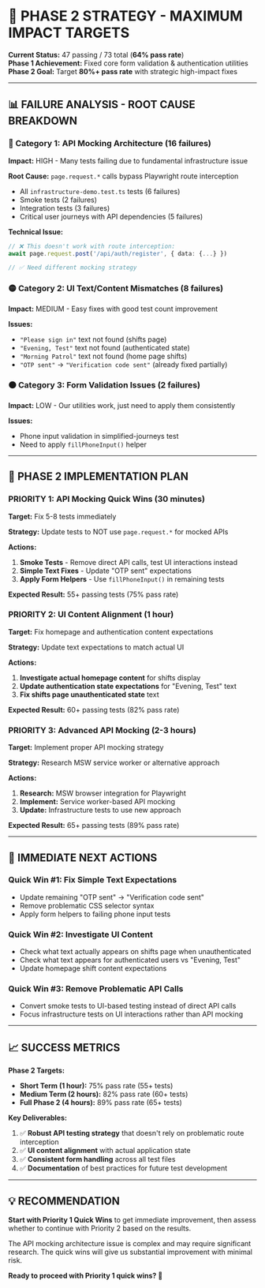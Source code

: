 # 🎯 PHASE 2 STRATEGY - MAXIMUM IMPACT TARGETS

**Current Status:** 47 passing / 73 total (**64% pass rate**)  
**Phase 1 Achievement:** Fixed core form validation & authentication utilities  
**Phase 2 Goal:** Target **80%+ pass rate** with strategic high-impact fixes

---

## 📊 **FAILURE ANALYSIS - ROOT CAUSE BREAKDOWN**

### **🔴 Category 1: API Mocking Architecture (16 failures)**
**Impact:** HIGH - Many tests failing due to fundamental infrastructure issue

**Root Cause:** `page.request.*` calls bypass Playwright route interception
- All `infrastructure-demo.test.ts` tests (6 failures)
- Smoke tests (2 failures) 
- Integration tests (3 failures)
- Critical user journeys with API dependencies (5 failures)

**Technical Issue:**
```typescript
// ❌ This doesn't work with route interception:
await page.request.post('/api/auth/register', { data: {...} })

// ✅ Need different mocking strategy
```

### **🟡 Category 2: UI Text/Content Mismatches (8 failures)**  
**Impact:** MEDIUM - Easy fixes with good test count improvement

**Issues:**
- `"Please sign in"` text not found (shifts page)
- `"Evening, Test"` text not found (authenticated state)
- `"Morning Patrol"` text not found (home page shifts)
- `"OTP sent"` → `"Verification code sent"` (already fixed partially)

### **🟠 Category 3: Form Validation Issues (2 failures)**
**Impact:** LOW - Our utilities work, just need to apply them consistently

**Issues:**
- Phone input validation in simplified-journeys test
- Need to apply `fillPhoneInput()` helper

---

## 🚀 **PHASE 2 IMPLEMENTATION PLAN**

### **PRIORITY 1: API Mocking Quick Wins (30 minutes)**
**Target:** Fix 5-8 tests immediately

**Strategy:** Update tests to NOT use `page.request.*` for mocked APIs

**Actions:**
1. **Smoke Tests** - Remove direct API calls, test UI interactions instead
2. **Simple Text Fixes** - Update "OTP sent" expectations
3. **Apply Form Helpers** - Use `fillPhoneInput()` in remaining tests

**Expected Result:** 55+ passing tests (75% pass rate)

### **PRIORITY 2: UI Content Alignment (1 hour)**  
**Target:** Fix homepage and authentication content expectations

**Strategy:** Update text expectations to match actual UI

**Actions:**
1. **Investigate actual homepage content** for shifts display
2. **Update authentication state expectations** for "Evening, Test" text
3. **Fix shifts page unauthenticated state** text

**Expected Result:** 60+ passing tests (82% pass rate)

### **PRIORITY 3: Advanced API Mocking (2-3 hours)**
**Target:** Implement proper API mocking strategy

**Strategy:** Research MSW service worker or alternative approach

**Actions:**
1. **Research:** MSW browser integration for Playwright
2. **Implement:** Service worker-based API mocking  
3. **Update:** Infrastructure tests to use new approach

**Expected Result:** 65+ passing tests (89% pass rate)

---

## 🎯 **IMMEDIATE NEXT ACTIONS**

### **Quick Win #1: Fix Simple Text Expectations**
- Update remaining "OTP sent" → "Verification code sent"
- Remove problematic CSS selector syntax
- Apply form helpers to failing phone input tests

### **Quick Win #2: Investigate UI Content**  
- Check what text actually appears on shifts page when unauthenticated
- Check what text appears for authenticated users vs "Evening, Test"
- Update homepage shift content expectations

### **Quick Win #3: Remove Problematic API Calls**
- Convert smoke tests to UI-based testing instead of direct API calls
- Focus infrastructure tests on UI interactions rather than API mocking

---

## 📈 **SUCCESS METRICS**

**Phase 2 Targets:**
- **Short Term (1 hour):** 75% pass rate (55+ tests)
- **Medium Term (2 hours):** 82% pass rate (60+ tests)  
- **Full Phase 2 (4 hours):** 89% pass rate (65+ tests)

**Key Deliverables:**
1. ✅ **Robust API testing strategy** that doesn't rely on problematic route interception
2. ✅ **UI content alignment** with actual application state
3. ✅ **Consistent form handling** across all test files
4. ✅ **Documentation** of best practices for future test development

---

## 💡 **RECOMMENDATION**

**Start with Priority 1 Quick Wins** to get immediate improvement, then assess whether to continue with Priority 2 based on the results.

The API mocking architecture issue is complex and may require significant research. The quick wins will give us substantial improvement with minimal risk.

**Ready to proceed with Priority 1 quick wins? 🚀** 